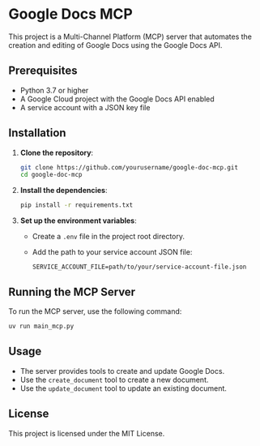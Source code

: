 # Google Docs MCP

This project is a Multi-Channel Platform (MCP) server that automates the creation and editing of Google Docs using the Google Docs API.

## Prerequisites

- Python 3.7 or higher
- A Google Cloud project with the Google Docs API enabled
- A service account with a JSON key file

## Installation

1. **Clone the repository**:

   ```bash
   git clone https://github.com/yourusername/google-doc-mcp.git
   cd google-doc-mcp
   ```

2. **Install the dependencies**:

   ```bash
   pip install -r requirements.txt
   ```

3. **Set up the environment variables**:

   - Create a `.env` file in the project root directory.
   - Add the path to your service account JSON file:

     ```plaintext
     SERVICE_ACCOUNT_FILE=path/to/your/service-account-file.json
     ```

## Running the MCP Server

To run the MCP server, use the following command:

```bash
uv run main_mcp.py
```

## Usage

- The server provides tools to create and update Google Docs.
- Use the `create_document` tool to create a new document.
- Use the `update_document` tool to update an existing document.

## License

This project is licensed under the MIT License.